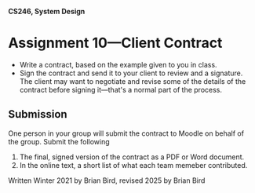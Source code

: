 **CS246, System Design**

# Assignment 10&mdash;Client Contract

- Write a contract, based on the example given to you in class.
- Sign the contract and send it to your client to review and a signature.  
  The client may want to negotiate and revise some of the details of the contract before signing it&mdash;that's a normal part of the process.

## Submission

One person in your group will submit the contract to Moodle on behalf of the group. Submit the following

1. The final, signed version of the contract as a PDF or Word document.
2. In the online text, a short list of what each team memeber contributed.



Written Winter 2021 by  Brian Bird, revised <time>2025</time> by Brian Bird